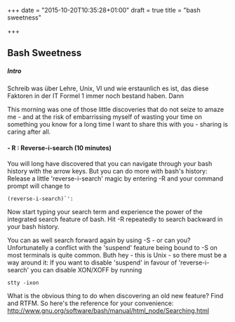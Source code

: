 +++
date = "2015-10-20T10:35:28+01:00"
draft = true
title = "bash sweetness"

+++

## Bash Sweetness

##### Intro
Schreib was über Lehre, Unix, VI und wie erstaunlich es ist, das diese Faktoren in der IT Formel 1 immer noch bestand haben. Dann

This morning was one of those little discoveries that do not seize to amaze me - and at the risk of embarrissing myself of wasting your time on something you know for a long time I want to share this with you - sharing is caring after all.

#### <CTRL> - R : Reverse-i-search (10 minutes)
You will long have discovered that you can navigate through your bash history with the arrow keys.
But you can do more with bash's history: Release a little 'reverse-i-search' magic by entering <CTRL>-R and your command prompt will change to

    (reverse-i-search)`':

Now start typing your search term and experience the power of the integrated search feature of bash.
Hit <CTRL>-R repeatedly to search backward in your bash history.

You can as well search forward again by using <CTRL>-S - or can you?
Unfortunatelly a conflict with the 'suspend' feature being bound to <CTRL>-S on most terminals is quite common.
Buth hey - this is Unix - so there must be a way around it: If you want to disable 'suspend' in favour of 'reverse-i-search' you can disable XON/XOFF by running

    stty -ixon

What is the obvious thing to do when discovering an old new feature? Find and RTFM. So here's the reference for your convenience:
<http://www.gnu.org/software/bash/manual/html_node/Searching.html>
